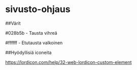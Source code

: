 # sivusto-ohjaus

##Värit

#028b5b - Tausta vihreä

#ffffff - Etutausta valkoinen

##Hyödyllisiä iconeita

https://lordicon.com/help/32-web-lordicon-custom-element

